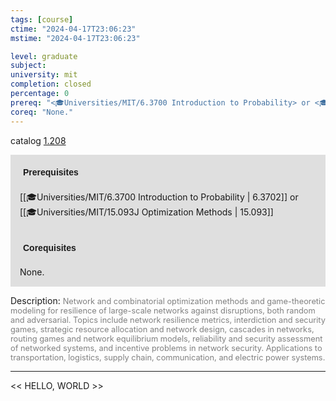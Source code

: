 ```yaml
---
tags: [course]
ctime: "2024-04-17T23:06:23"
mstime: "2024-04-17T23:06:23"

level: graduate
subject: 
university: mit
completion: closed
percentage: 0
prereq: "<🎓Universities/MIT/6.3700 Introduction to Probability> or <🎓Universities/MIT/15.093J Optimization Methods>"
coreq: "None."
---
```


catalog [1.208](http://student.mit.edu/catalog/m1b.html#1.208)

<span style="display: block; padding: 15px; background-color: rgb(100, 100, 100, 0.2);"><font id="m_prereq242_0" style="display: block; font-family: Arial, sans-serif; font-weight: bold; padding: 5px">Prerequisites</font><br><span id="prereq242_0">[[🎓Universities/MIT/6.3700 Introduction to Probability | 6.3702]] or [[🎓Universities/MIT/15.093J Optimization Methods | 15.093]]</span></span>
<span style="display: block; padding: 15px; background-color: rgb(100, 100, 100, 0.2);"><font id="m_coreq242_0" style="display: block; font-family: Arial, sans-serif; font-weight: bold; padding: 5px">Corequisites</font><br><span id="coreq242_0">None.</span></span>

<font style="">Description:</font>
<font style="color: grey; font-size: 0.8rem;">Network and combinatorial optimization methods and game-theoretic modeling for resilience of large-scale networks against disruptions, both random and adversarial. Topics include network resilience metrics, interdiction and security games, strategic resource allocation and network design, cascades in networks, routing games and network equilibrium models, reliability and security assessment of networked systems, and incentive problems in network security. Applications to transportation, logistics, supply chain, communication, and electric power systems.</font>



---

<< HELLO, WORLD >>
